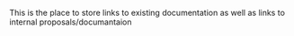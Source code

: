 This is the place to store links to existing documentation as well as links to internal proposals/documantaion
